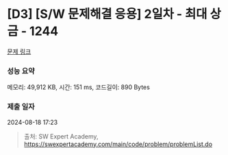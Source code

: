 # [D3] [S/W 문제해결 응용] 2일차 - 최대 상금 - 1244 

[문제 링크](https://swexpertacademy.com/main/code/problem/problemDetail.do?contestProbId=AV15Khn6AN0CFAYD) 

### 성능 요약

메모리: 49,912 KB, 시간: 151 ms, 코드길이: 890 Bytes

### 제출 일자

2024-08-18 17:23



> 출처: SW Expert Academy, https://swexpertacademy.com/main/code/problem/problemList.do